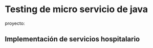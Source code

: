 # <h1>Testing de micro servicio de java</h1>

proyecto: <h2>Implementación de servicios hospitalario</h2>







